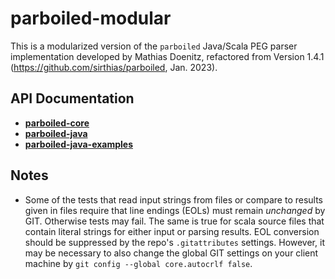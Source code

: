 # parboiled-modular
This is a modularized version of the ``parboiled`` Java/Scala PEG parser implementation
developed by Mathias Doenitz, refactored from Version 1.4.1 (https://github.com/sirthias/parboiled, Jan. 2023).

## API Documentation

* [**parboiled-core**](https://imagingbook.github.io/parboiled-modular/parboiled-core/javadoc)
* [**parboiled-java**](https://imagingbook.github.io/parboiled-modular/parboiled-java/javadoc)
* [**parboiled-java-examples**](https://imagingbook.github.io/parboiled-modular/parboiled-java-examples/javadoc)
  
## Notes

* Some of the tests that read input strings from files or compare to results given in files require
  that line endings (EOLs) must remain *unchanged* by GIT. Otherwise tests may fail.
  The same is true for scala source files that
  contain literal strings for either input or parsing results.
  EOL conversion should be suppressed by the repo's ``.gitattributes`` settings.
  However, it may be necessary to also change the global GIT settings on your client machine
  by ``git config --global core.autocrlf false``.
